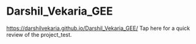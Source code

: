 # Darshil_Vekaria_GEE

https://darshilvekaria.github.io/Darshil_Vekaria_GEE/   Tap here for a quick review of the project_test.
